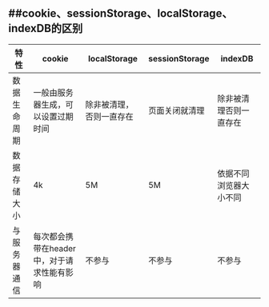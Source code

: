 ##cookie、sessionStorage、localStorage、indexDB的区别
-------
|特性|cookie|localStorage|sessionStorage|indexDB|
-|-|-|-|-|
数据生命周期|一般由服务器生成，可以设置过期时间|除非被清理，否则一直存在|页面关闭就清理|除非被清理否则一直存在|
数据存储大小|4k|5M|5M|依据不同浏览器大小不同|
与服务器通信|每次都会携带在header中，对于请求性能有影响|不参与|不参与|不参与|
